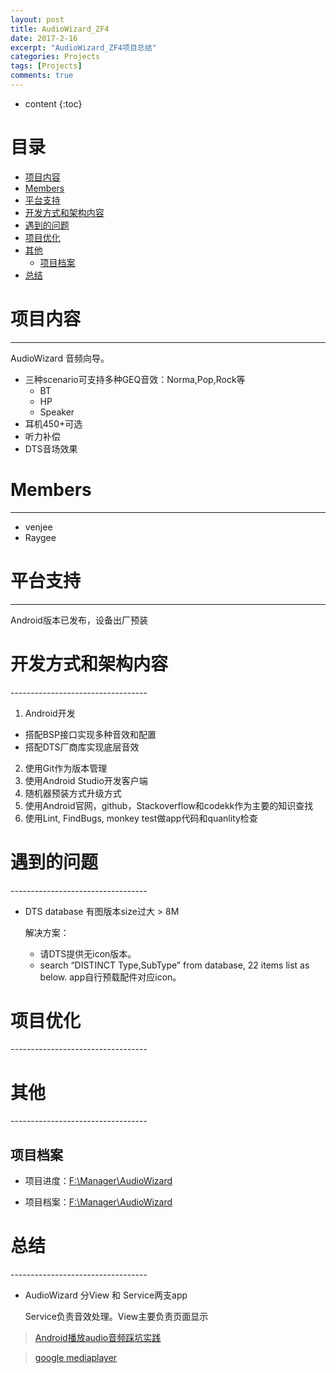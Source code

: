 ```yaml
---
layout: post
title: AudioWizard_ZF4
date: 2017-2-16
excerpt: "AudioWizard_ZF4项目总结"
categories: Projects
tags: [Projects]
comments: true
---
```


* content
{:toc}



# 目录
- [项目内容](#项目内容)  
- [Members](#Members)  
- [平台支持](#平台支持)
- [开发方式和架构内容](#开发方式和架构内容)
- [遇到的问题](#遇到的问题)
- [项目优化](#项目优化)
- [其他](#其他)
    - [项目档案](#项目档案)
- [总结](#总结)


# <h1 id="项目内容"> 项目内容 </h1>
----------------------------------

AudioWizard 音频向导。 

- 三种scenario可支持多种GEQ音效：Norma,Pop,Rock等
    - BT
    - HP
    - Speaker
- 耳机450+可选
- 听力补偿
- DTS音场效果


# <h1 id="Members"> Members </h1>
----------------------------------

- venjee
- Raygee


# <h1 id="平台支持"> 平台支持 </h1>
----------------------------------

Android版本已发布，设备出厂预装

<h1 id="开发方式和架构内容"> 开发方式和架构内容 </h1>
----------------------------------

1. Android开发
 - 搭配BSP接口实现多种音效和配置
 - 搭配DTS厂商库实现底层音效
2. 使用Git作为版本管理
3. 使用Android Studio开发客户端
4. 随机器预装方式升级方式
5. 使用Android官网，github，Stackoverflow和codekk作为主要的知识查找
6. 使用Lint, FindBugs, monkey test做app代码和quanlity检查



<h1 id="遇到的问题"> 遇到的问题 </h1>
----------------------------------

- DTS database 有图版本size过大 > 8M

    解决方案：
    
    - 请DTS提供无icon版本。
    - search “DISTINCT Type,SubType” from database,  22 items list as below. app自行预载配件对应icon。


<h1 id="项目优化"> 项目优化 </h1>
----------------------------------


<h1 id="其他"> 其他 </h1>
----------------------------------

<h2 id="项目档案"> 项目档案 </h2>

- 项目进度：[F:\Manager\AudioWizard](F:\Manager\AudioWizard)

- 项目档案：[F:\Manager\AudioWizard](F:\Manager\AudioWizard)


<h1 id="总结"> 总结 </h1>
----------------------------------

- AudioWizard 分View 和 Service两支app
  
    Service负责音效处理。View主要负责页面显示
    


> [Android播放audio音频踩坑实践](http://www.jianshu.com/p/fee65523a632)

> [google mediaplayer](https://developer.android.com/guide/topics/media/mediaplayer.html#mediaplayer)